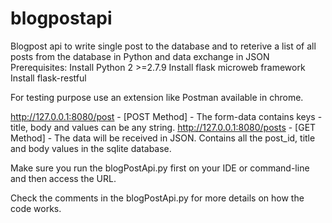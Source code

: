 # blogpostapi
Blogpost api to write single post to the database and to reterive a list of all posts from the database in Python and data exchange in JSON
Prerequisites:
Install Python 2 >=2.7.9 
Install flask microweb framework 
Install flask-restful 

For testing purpose use an extension like Postman available in chrome.

http://127.0.0.1:8080/post - [POST Method] - The form-data contains keys - title, body and values can be any string. http://127.0.0.1:8080/posts - [GET Method] - The data will be received in JSON. Contains all the post_id, title and body values in the sqlite database.

Make sure you run the blogPostApi.py first on your IDE or command-line and then access the URL.

Check the comments in the blogPostApi.py for more details on how the code works.
